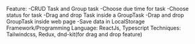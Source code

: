 Feature:
-CRUD Task and Group task
-Choose due time  for task
-Choose status for task
-Drag and drop Task inside a GroupTask
-Drap and drop GroupTask inside web page
-Save data in LocalStorage
Framework/Programming Language: ReactJs, Typescript
Techniques: Tailwindcss, Redux, dnd-kit(for drag and drop feature) 


